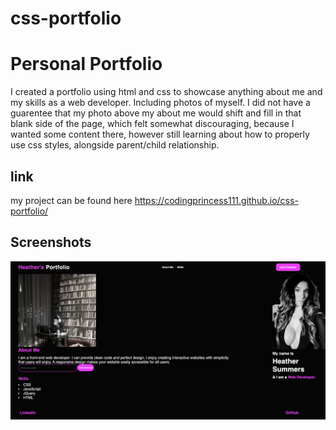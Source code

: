 # css-portfolio
 
 # Personal Portfolio

 I created a portfolio using html and css to showcase anything about me and my skills as a web developer. Including photos of myself. I did not have a guarentee that my photo above my about me would shift and fill in that blank side of the page, which felt somewhat discouraging, because I wanted some content there, however still learning about how to properly use css styles, alongside parent/child relationship. 

 ## link 

 my project can be found here https://codingprincess111.github.io/css-portfolio/

 ## Screenshots

 ![screenshot of page after generating portfolio](./assets/images/screenshot.png)

 



